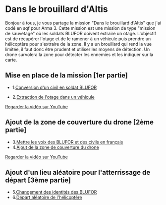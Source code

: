# Dans le brouillard d'Altis

Bonjour à tous, je vous partage la mission "Dans le brouillard d'Altis" que j'ai codé en sqf pour Arma 3.
Cette mission est une mission de type "mission de sauvetage" où les soldats BLUFOR doivent extraire un otage.
L'objectif est de récupérer l'otage et de le ramener à un véhicule puis prendre un hélicoptère pour s'extraire de la zone.
Il y a un brouillard qui rend la vue limitée, il faut donc être prudent et utiliser les moyens de détection.
Un drone survolera la zone pour détecter les ennemies et les indiquer sur la carte.

## Mise en place de la mission [1er partie]

- 1.[Conversion d'un civil en soldat BLUFOR](./fn_OtageDevientBLUFOR.sqf)

- 2.[Extraction de l'otage dans un véhicule](./fn_ottageDansVehicule.sqf)

[Regarder la vidéo sur YouTube](https://www.youtube.com/shorts/S-8VCvEvptc)

## Ajout de la zone de couverture du drone [2ème partie]

- 3.[Mettre les voix des BLUFOR et des civils en français](./fn_BLUFORenFR.sqf)
- 4.[Ajout de la zone de couverture du drone](./fn_zoneCouvertureDrone.sqf)

[Regarder la vidéo sur YouTube](https://www.youtube.com/shorts/kc7yryzdNM4)

## Ajout d'un lieu aléatoire pour l'atterrissage de départ [3ème partie]

- 5.[Changement des identités des BLUFOR](./fn_changementIdentite.sqf)
- 6.[Départ aléatoire de l'hélicoptère](./fn_departAleatoireHeliport.sqf)
